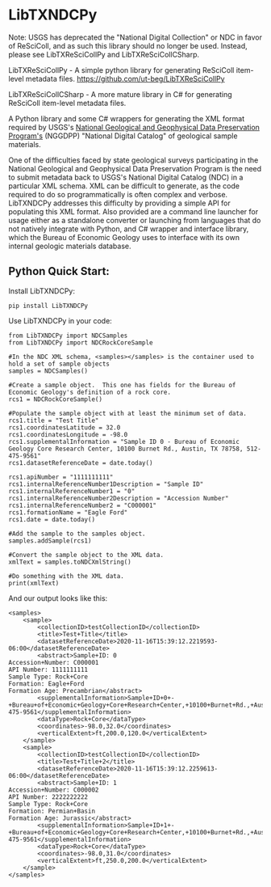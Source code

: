 # LibTXNDCPy
Note:  USGS has deprecated the "National Digital Collection" or NDC in favor of ReSciColl, and as such this library should no longer be used.  Instead, please see LibTXReSciCollPy and LibTXReSciCollCSharp.

LibTXReSciCollPy - A simple python library for generating ReSciColl item-level metadata files.
https://github.com/ut-beg/LibTXReSciCollPy

LibTXReSciCollCSharp - A more mature library in C# for generating ReSciColl item-level metadata files.


A Python library and some C# wrappers for generating the XML format required by USGS's [National Geological and Geophysical Data Preservation Program's](https://www.usgs.gov/core-science-systems/national-geological-and-geophysical-data-preservation-program) (NGGDPP) "National Digital Catalog" of geological sample materials.

One of the difficulties faced by state geological surveys participating in the National Geological and Geophysical Data Preservation Program is the need to submit metadata back to USGS's National Digital Catalog (NDC) in a particular XML schema.  XML can be difficult to generate, as the code required to do so programmatically is often complex and verbose.  LibTXNDCPy addresses this difficulty by providing a simple API for populating this XML format.  Also provided are a command line launcher for usage either as a standalone converter or launching from languages that do not natively integrate with Python, and C# wrapper and interface library, which the Bureau of Economic Geology uses to interface with its own internal geologic materials database.

## Python Quick Start:
Install LibTXNDCPy:
```
pip install LibTXNDCPy
```

Use LibTXNDCPy in your code:
```
from LibTXNDCPy import NDCSamples
from LibTXNDCPy import NDCRockCoreSample

#In the NDC XML schema, <samples></samples> is the container used to hold a set of sample objects
samples = NDCSamples()

#Create a sample object.  This one has fields for the Bureau of Economic Geology's definition of a rock core.
rcs1 = NDCRockCoreSample()

#Populate the sample object with at least the minimum set of data.
rcs1.title = "Test Title"
rcs1.coordinatesLatitude = 32.0
rcs1.coordinatesLongitude = -98.0
rcs1.supplementalInformation = "Sample ID 0 - Bureau of Economic Geology Core Research Center, 10100 Burnet Rd., Austin, TX 78758, 512-475-9561"
rcs1.datasetReferenceDate = date.today()

rcs1.apiNumber = "1111111111"
rcs1.internalReferenceNumber1Description = "Sample ID"
rcs1.internalReferenceNumber1 = "0"
rcs1.internalReferenceNumber2Description = "Accession Number"
rcs1.internalReferenceNumber2 = "C000001"
rcs1.formationName = "Eagle Ford"
rcs1.date = date.today()

#Add the sample to the samples object.
samples.addSample(rcs1)

#Convert the sample object to the XML data.
xmlText = samples.toNDCXmlString()

#Do something with the XML data.
print(xmlText)

```

And our output looks like this:
```
<samples>
    <sample>
        <collectionID>testCollectionID</collectionID>
        <title>Test+Title</title>
        <datasetReferenceDate>2020-11-16T15:39:12.2219593-06:00</datasetReferenceDate>
        <abstract>Sample+ID: 0
Accession+Number: C000001
API Number: 1111111111
Sample Type: Rock+Core
Formation: Eagle+Ford
Formation Age: Precambrian</abstract>
        <supplementalInformation>Sample+ID+0+-+Bureau+of+Economic+Geology+Core+Research+Center,+10100+Burnet+Rd.,+Austin,+TX+78758,+512-475-9561</supplementalInformation>
        <dataType>Rock+Core</dataType>
        <coordinates>-98.0,32.0</coordinates>
        <verticalExtent>ft,200.0,120.0</verticalExtent>
    </sample>
    <sample>
        <collectionID>testCollectionID</collectionID>
        <title>Test+Title+2</title>
        <datasetReferenceDate>2020-11-16T15:39:12.2259613-06:00</datasetReferenceDate>
        <abstract>Sample+ID: 1
Accession+Number: C000002
API Number: 2222222222
Sample Type: Rock+Core
Formation: Permian+Basin
Formation Age: Jurassic</abstract>
        <supplementalInformation>Sample+ID+1+-+Bureau+of+Economic+Geology+Core+Research+Center,+10100+Burnet+Rd.,+Austin+TX+78758,+512-475-9561</supplementalInformation>
        <dataType>Rock+Core</dataType>
        <coordinates>-98.0,31.0</coordinates>
        <verticalExtent>ft,250.0,200.0</verticalExtent>
    </sample>
</samples>
```
